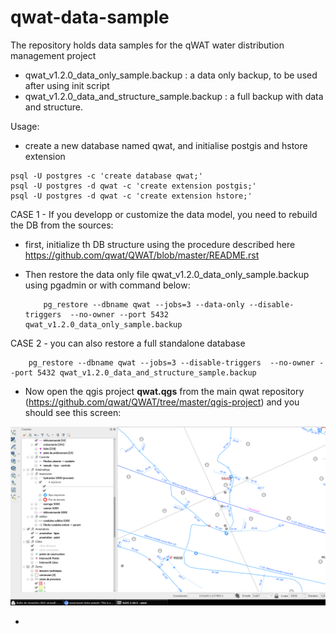 # qwat-data-sample

The repository holds data samples for the qWAT water distribution management project

 - qwat_v1.2.0_data_only_sample.backup : a data only backup, to be used after using init script
 - qwat_v1.2.0_data_and_structure_sample.backup : a full backup with data and structure.


Usage:

- create a new database named qwat, and initialise postgis and hstore extension
```
psql -U postgres -c 'create database qwat;'
psql -U postgres -d qwat -c 'create extension postgis;'
psql -U postgres -d qwat -c 'create extension hstore;'
```

CASE 1 - If you developp or customize the data model, you need to rebuild the DB from the sources:

  - first, initialize th DB structure using the procedure described here https://github.com/qwat/QWAT/blob/master/README.rst

  - Then restore the data only file qwat_v1.2.0_data_only_sample.backup using pgadmin or with command below:

    ```
        pg_restore --dbname qwat --jobs=3 --data-only --disable-triggers  --no-owner --port 5432 qwat_v1.2.0_data_only_sample.backup
    ```


CASE 2 - you can also restore a full standalone database

        pg_restore --dbname qwat --jobs=3 --disable-triggers  --no-owner --port 5432 qwat_v1.2.0_data_and_structure_sample.backup



 - Now open the qgis project **qwat.qgs** from the main qwat repository (https://github.com/qwat/QWAT/tree/master/qgis-project)
and you should see this screen:

![qwat-demo](qgis.png)

-
